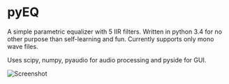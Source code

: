 pyEQ
====

A simple parametric equalizer with 5 IIR filters. Written in python 3.4 for no other purpose than self-learning and fun.
Currently supports only mono wave files.

Uses scipy, numpy, pyaudio for audio processing and pyside for GUI. 

![Screenshot](https://raw.github.com/twxyz/pyEQ/master/screenshot.PNG)
